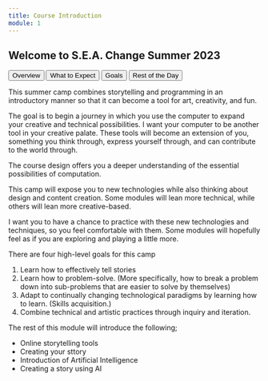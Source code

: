 ```yaml
---
title: Course Introduction
module: 1
---
```


## Welcome to S.E.A. Change Summer 2023


<div class="tab">
  <button class="tablinks active" onclick="openTab(event, 'Overview')">Overview</button>
  <button class="tablinks" onclick="openTab(event, 'Expect')">What to Expect</button>
  <button class="tablinks" onclick="openTab(event, 'Goals')">Goals</button>
  <button class="tablinks" onclick="openTab(event, 'Week')">Rest of the Day</button>  
</div>

<!-- Tab content -->
<div id="Overview" class="tabcontent" style="display:block">

<p>This summer camp combines storytelling and programming in an introductory manner so that it can become a tool for art, creativity, and fun.</p>
<p>The goal is to begin a journey in which you use the computer to expand your creative and technical possibilities.  I want your computer to be another tool in your creative palate. These tools will become an extension of you, something you think through, express yourself through, and can contribute to the world through.</p> <p> The course design offers you a deeper understanding of the essential possibilities of computation.</p>

</div>

<div id="Expect" class="tabcontent">
<p>This camp will expose you to new technologies while also thinking about design and content creation. Some modules will lean more technical, while others will lean more creative-based.</p>
<p>I want you to have a chance to practice with these new technologies and techniques, so you feel comfortable with them. Some modules will hopefully feel as if you are exploring and playing a little more.</p>
</div>

<div id="Goals" class="tabcontent">
<p>There are four high-level goals for this camp</p>
<ol>
<li>Learn how to effectively tell stories</li>
<li> Learn how to problem-solve. (More specifically, how to break a problem down into sub-problems that are easier to solve by themselves)</li>
<li> Adapt to continually changing technological paradigms by learning how to learn. (Skills acquisition.)</li>
<li> Combine technical and artistic practices through inquiry and iteration.</li>

</ol>
</div>

<div id="Week" class="tabcontent">
<p>The rest of this module will introduce the following;</p>
<ul>
<li> Online storytelling tools</li>
<li> Creating your sttory</li>
<li> Introduction of Artificial Intelligence</li>
<li> Creating a story using AI</li>
</ul>
</div>